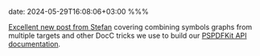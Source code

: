 date: 2024-05-29T16:08:06+03:00
%%%

[Excellent new post from Stefan](https://pspdfkit.com/blog/2024/generating-api-documentation-for-multiple-targets-with-docc/) covering combining symbols graphs from multiple targets and other DocC tricks we use to build our [PSPDFKit API documentation](https://pspdfkit.com/api/ios/).

